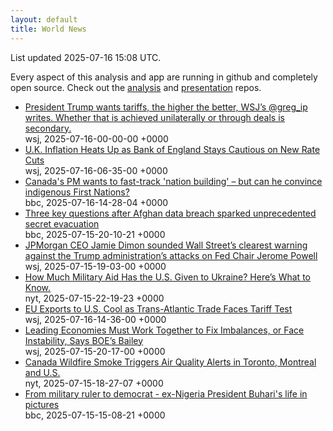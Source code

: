 ```yaml
---
layout: default
title: World News
---
```


<div markdown="0">
<div class="byline small text-muted">List updated <span class="datetime">2025-07-16 15:08 UTC</span>.</div>

<p>Every aspect of this analysis and app are running in github and completely open source. Check out the <a href="https://github.com/Castro-Media/Analysis">analysis</a> and <a href="https://github.com/Castro-Media/TopStoryReview.com">presentation</a> repos.</p>
<ul>
<li><a href='https://www.wsj.com/economy/trade/forget-taco-trump-is-winning-his-trade-war-8af6f777'>President Trump wants tariffs, the higher the better, WSJ&#8217;s @greg_ip writes. Whether that is achieved unilaterally or through deals is secondary.</a><div class='byline small text-muted'>wsj, <span class="datetime">2025-07-16-00-00-00 +0000</span></div></li>
<li><a href='https://www.wsj.com/economy/u-k-inflation-heats-up-as-bank-of-england-remains-cautious-on-new-rate-cuts-80ed4683'>U.K. Inflation Heats Up as Bank of England Stays Cautious on New Rate Cuts</a><div class='byline small text-muted'>wsj, <span class="datetime">2025-07-16-06-35-00 +0000</span></div></li>
<li><a href='https://www.bbc.com/news/articles/cew0kw29lvro'>Canada's PM wants to fast-track 'nation building' &#8211; but can he convince indigenous First Nations?</a><div class='byline small text-muted'>bbc, <span class="datetime">2025-07-16-14-28-04 +0000</span></div></li>
<li><a href='https://www.bbc.com/news/articles/c9w12kdg5zko'>Three key questions after Afghan data breach sparked unprecedented secret evacuation</a><div class='byline small text-muted'>bbc, <span class="datetime">2025-07-15-20-10-21 +0000</span></div></li>
<li><a href='https://www.wsj.com/economy/central-banking/dimon-defends-fed-independence-after-trump-attacks-6cb6b05f'>JPMorgan CEO Jamie Dimon sounded Wall Street&#8217;s clearest warning against the Trump administration&#8217;s attacks on Fed Chair Jerome Powell</a><div class='byline small text-muted'>wsj, <span class="datetime">2025-07-15-19-03-00 +0000</span></div></li>
<li><a href='https://www.nytimes.com/2025/07/15/us/politics/trump-military-aid-explainer.html'>How Much Military Aid Has the U.S. Given to Ukraine? Here&#8217;s What to Know.</a><div class='byline small text-muted'>nyt, <span class="datetime">2025-07-15-22-19-23 +0000</span></div></li>
<li><a href='https://www.wsj.com/economy/trade/eu-exports-to-u-s-cool-as-trans-atlantic-trade-faces-tariff-test-94059ed1'>EU Exports to U.S. Cool as Trans-Atlantic Trade Faces Tariff Test</a><div class='byline small text-muted'>wsj, <span class="datetime">2025-07-16-14-36-00 +0000</span></div></li>
<li><a href='https://www.wsj.com/economy/global/leading-economies-must-work-together-to-fix-imbalances-or-face-instability-says-boes-bailey-0fab8109'>Leading Economies Must Work Together to Fix Imbalances, or Face Instability, Says BOE&#8217;s Bailey</a><div class='byline small text-muted'>wsj, <span class="datetime">2025-07-15-20-17-00 +0000</span></div></li>
<li><a href='https://www.nytimes.com/2025/07/14/world/canada/canada-wildfire-smoke-manitoba-toronto-us.html'>Canada Wildfire Smoke Triggers Air Quality Alerts in Toronto, Montreal and U.S.</a><div class='byline small text-muted'>nyt, <span class="datetime">2025-07-15-18-27-07 +0000</span></div></li>
<li><a href='https://www.bbc.com/news/articles/czxw2wn5v52o'>From military ruler to democrat - ex-Nigeria President Buhari's life in pictures</a><div class='byline small text-muted'>bbc, <span class="datetime">2025-07-15-15-08-21 +0000</span></div></li>
</ul>
</div>

